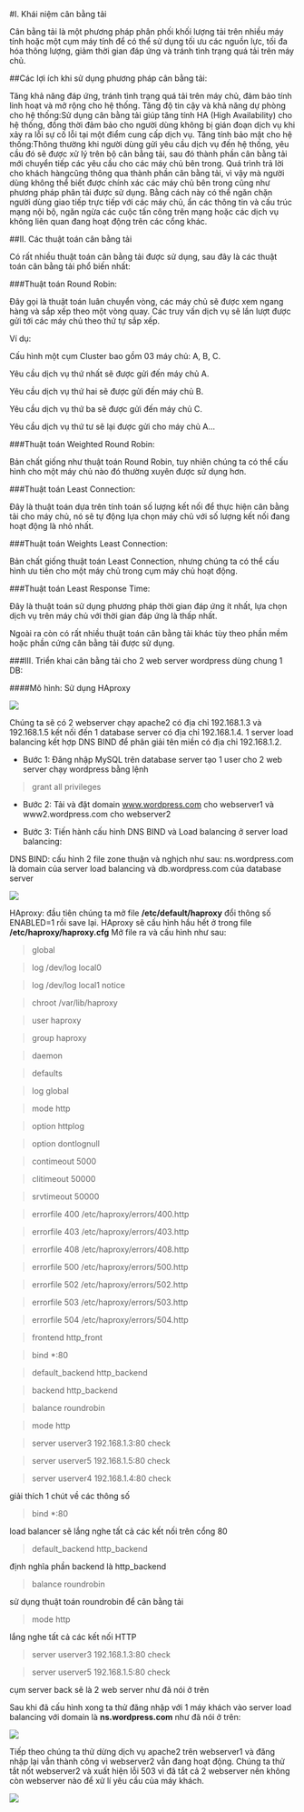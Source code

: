 #I. Khái niệm cân bằng tải

Cân bằng tải là một phương pháp phân phối khối lượng tải trên nhiều máy tính hoặc một cụm máy tính để có thể sử dụng tối ưu các nguồn lực, tối đa hóa thông lượng, giảm thời gian đáp ứng và tránh tình trạng quá tải trên máy chủ.

##Các lợi ích khi sử dụng phương pháp cân bằng tải:

Tăng khả năng đáp ứng, tránh tình trạng quá tải trên máy chủ, đảm bảo tính linh hoạt và mở rộng cho hệ thống.
Tăng độ tin cậy và khả năng dự phòng cho hệ thống:Sử dụng cân bằng tải giúp tăng tính HA (High Availability) cho hệ thống, đồng thời đảm bảo cho người dùng không bị gián đoạn dịch vụ khi xảy ra lỗi sự cố lỗi tại một điểm cung cấp dịch vụ.
Tăng tính bảo mật cho hệ thống:Thông thường khi người dùng gửi yêu cầu dịch vụ đến hệ thống, yêu cầu đó sẽ được xử lý trên bộ cân bằng tải, sau đó thành phần cân bằng tải mới chuyển tiếp các yêu cầu cho các máy chủ bên trong. Quá trình trả lời cho khách hàngcũng thông qua thành phần cân bằng tải, vì vậy mà người dùng không thể biết được chính xác các máy chủ bên trong cũng như phương pháp phân tải được sử dụng. Bằng cách này có thể ngăn chặn người dùng giao tiếp trực tiếp với các máy chủ, ẩn các thông tin và cấu trúc mạng nội bộ, ngăn ngừa các cuộc tấn công trên mạng hoặc các dịch vụ không liên quan đang hoạt động trên các cổng khác.

##II. Các thuật toán cân bằng tải

Có rất nhiều thuật toán cân bằng tải được sử dụng, sau đây là các thuật toán cân bằng tải phổ biến nhất:

###Thuật toán Round Robin:

Đây gọi là thuật toán luân chuyển vòng, các máy chủ sẽ được xem ngang hàng và sắp xếp theo một vòng quay. Các truy vấn dịch vụ sẽ lần lượt được gửi tới các máy chủ theo thứ tự sắp xếp.

Ví dụ:

 Cấu hình một cụm Cluster bao gồm 03 máy chủ: A, B, C.

Yêu cầu dịch vụ thứ nhất sẽ được gửi đến máy chủ A.

Yêu cầu dịch vụ thứ hai sẽ được gửi đến máy chủ B.

Yêu cầu dịch vụ thứ ba sẽ được gửi đến máy chủ C.

Yêu cầu dịch vụ thứ tư sẽ lại được gửi cho máy chủ A…

###Thuật toán Weighted Round Robin:
   
Bản chất giống như thuật toán Round Robin, tuy nhiên chúng ta có thể cấu hình cho một máy chủ nào đó thường xuyên được sử dụng hơn.

###Thuật toán Least Connection:

Đây là thuật toán dựa trên tính toán số lượng kết nối để thực hiện cân bằng tải cho máy chủ, nó sẽ tự động lựa chọn máy chủ với số lượng kết nối đang hoạt động là nhỏ nhất.

###Thuật toán Weights Least Connection:

Bản chất giống thuật toán Least Connection, nhưng chúng ta có thể cấu hình ưu tiên cho một máy chủ trong cụm máy chủ hoạt động.

###Thuật toán Least Response Time:

Đây là thuật toán sử dụng phương pháp thời gian đáp ứng ít nhất, lựa chọn dịch vụ trên máy chủ với thời gian đáp ứng là thấp nhất.

Ngoài ra còn có rất nhiều thuật toán cân bằng tải khác tùy theo phần mềm hoặc phần cứng cân bằng tải được sử dụng.

###III. Triển khai cân bằng tải cho 2 web server wordpress dùng chung 1 DB:

####Mô hình: Sử dụng HAproxy 

![](https://cloud.githubusercontent.com/assets/14356333/12202152/ec1d5bca-b65a-11e5-9619-a637e4f78db1.jpg)

Chúng ta sẽ có 2 webserver chạy apache2 có địa chỉ 192.168.1.3 và 192.168.1.5 kết nối đến 1 database server có địa chỉ 192.168.1.4. 1 server load balancing kết hợp DNS BIND để phân giải tên miền có địa chỉ 192.168.1.2.

- Bước 1: Đăng nhập MySQL trên database server tạo 1 user cho 2 web server chạy wordpress bằng lệnh 
>grant all privileges

- Bước 2: Tải và đặt domain www.wordpress.com cho webserver1 và www2.wordpress.com cho webserver2

- Bước 3: Tiến hành cấu hình DNS BIND và Load balancing ở server load balancing:

DNS BIND: cấu hình 2 file zone thuận và nghịch như sau: ns.wordpress.com là domain của server load balancing và db.wordpress.com của database server

![](https://cloud.githubusercontent.com/assets/14356333/12202279/a3e579cc-b65b-11e5-9be3-52a337a24d6b.jpg)

HAproxy: đầu tiên chúng ta mở file __/etc/default/haproxy__ đổi thông số ENABLED=1 rồi save lại. HAproxy sẽ cấu hình hầu hết ở trong file __/etc/haproxy/haproxy.cfg__
Mở file ra và cấu hình như sau:

>global
        
>log /dev/log    local0
        
>log /dev/log    local1 notice
        
>chroot /var/lib/haproxy
        
>user haproxy
        
>group haproxy
        
>daemon

>defaults
        
>log     global
        
>mode    http
        
>option  httplog
        
>option  dontlognull
        
>contimeout 5000
        
>clitimeout 50000
        
>srvtimeout 50000
        
>errorfile 400 /etc/haproxy/errors/400.http
        
>errorfile 403 /etc/haproxy/errors/403.http
        
>errorfile 408 /etc/haproxy/errors/408.http
        
>errorfile 500 /etc/haproxy/errors/500.http
        
>errorfile 502 /etc/haproxy/errors/502.http
        
>errorfile 503 /etc/haproxy/errors/503.http
        
>errorfile 504 /etc/haproxy/errors/504.http

>frontend http_front
        
>bind *:80
        
>default_backend http_backend

>backend http_backend
        
>balance roundrobin
        
>mode http
        
>server userver3 192.168.1.3:80 check
        
>server userver5 192.168.1.5:80 check
        
>server userver4 192.168.1.4:80 check
                                           
giải thích 1 chút về các thông số

>bind *:80

load balancer sẽ lắng nghe tất cả các kết nối trên cổng 80                               

>default_backend http_backend

định nghĩa phần backend là http_backend

>balance roundrobin

sử dụng thuật toán roundrobin để cân bằng tải

>mode http

lắng nghe tất cả các kết nối HTTP

>server userver3 192.168.1.3:80 check

>server userver5 192.168.1.5:80 check

cụm server back sẽ là 2 web server như đã nói ở trên

Sau khi đã cấu hình xong ta thử đăng nhập với 1 máy khách vào server load balancing với domain là __ns.wordpress.com__ như đã nói ở trên:

![](https://cloud.githubusercontent.com/assets/14356333/12203065/a28250ce-b65f-11e5-89c9-df414cf0a975.jpg)

Tiếp theo chúng ta thử dừng dịch vụ apache2 trên webserver1 và đăng nhập lại vẫn thành công vì webserver2 vẫn đang hoạt động. Chúng ta thử tắt nốt webserver2 và xuất hiện lỗi 503 vì đã tắt cả 2 webserver nên không còn webserver nào để xử lí yêu cầu của máy khách.

![](https://cloud.githubusercontent.com/assets/14356333/12203227/754dd672-b660-11e5-9c9e-62979629fddd.jpg)

